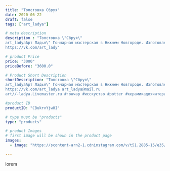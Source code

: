 ```yaml
---
title: "Толстовка Сбруя"
date: 2020-06-22
draft: false
tags: ["art_ladya"]

# meta description
description : "Толстовка \"Сбруя\" 
art_ladyaАрт Ладья\" Гончарная мастерская в Нижнем Новгороде. Изготовление керамики и мастер//-классы по обучению. 
https://vk.com/art_lady"

# product Price
price: "3000"
priceBefore: "3600.0"

# Product Short Description
shortDescription: "Толстовка \"Сбруя\" 
art_ladyaАрт Ладья\" Гончарная мастерская в Нижнем Новгороде. Изготовление керамики и мастер//-классы по обучению. 
https://vk.com/art_ladya art_ladya@mail.ru 
art//-ladya.Livemaster.ru #гончар #исскуство #potter #керамикадляинтерьера #керамикаручнаяработа #лес #керамиканазаказ #handmade #посудаизглины #керамика #гончарнаяпосуда #эксклюзивнаякерамика #painter #dishes #ceramicar #warrior #claygoods #воин #earthenware #ceramic #design #viking #медведь #bear #decanter #ceramicart #сбруя #доспехи #clay #авторскаякерамика"

#product ID
productID: "CBukrvYjwHI"

# type must be "products"
type: "products"

# product Images
# first image will be shown in the product page
images:
  - image: "https://scontent-arn2-1.cdninstagram.com/v/t51.2885-15/e35/105357600_1200430093637910_4414148335196068048_n.jpg?se=7&tp=1&_nc_ht=scontent-arn2-1.cdninstagram.com&_nc_cat=106&_nc_ohc=G2Ld4QfmzBIAX_Gyctn&ccb=7-4&oh=8c5f322bfa9b1f4c39930b7311c2b9f6&oe=6082B18E&_nc_sid=86f79a&ig_cache_key=MjMzNjk2NjU5MjE0MTY1NjUyMA%3D%3D.2-ccb7-4"

---
```

lorem

